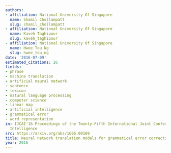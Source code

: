 ```yaml
---
authors:
- affiliation: National University Of Singapore
  name: Shamil Chollampatt
  slug: shamil_chollampatt
- affiliation: National University Of Singapore
  name: Kaveh Taghipour
  slug: kaveh_taghipour
- affiliation: National University Of Singapore
  name: Hwee Tou Ng
  slug: hwee_tou_ng
date: '2016-07-09'
estimated_citations: 26
fields:
- phrase
- machine translation
- artificial neural network
- sentence
- lexicon
- natural language processing
- computer science
- linear map
- artificial intelligence
- grammatical error
- word representation
in: IJCAI'16 Proceedings of the Twenty-Fifth International Joint Conference on Artificial
  Intelligence
src: https://arxiv.org/abs/1606.00189
title: Neural network translation models for grammatical error correction
year: 2016
---
```

